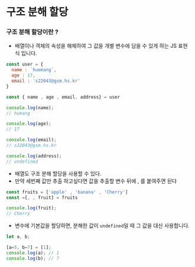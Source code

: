 # 구조 분해 할당

### 구조 분해 할당이란 ?
- 배열이나 객체의 속성을 해체하여 그 값을 개별 변수에 담을 수 있게 하는 JS 표현식 입니다.

```js
const user = {
  name : `huemang`,
  age : 17,
  email : 's22043@gsm.hs.kr'
}

const { name , age , email, address} = user

console.log(name);
// humang

console.log(age);
// 17

console.log(email);
// s22043@gsm.hs.kr

console.log(address);
// undefined

```
- 배열도 구조 분해 할당을 사용할 수 있다.
- 만약 세번째 값만 추출 하고싶다면 값을 추출할 변수 뒤에 , 를 붙여주면 된다

```js
const fruits = ['apple' , 'banana' , 'Cherry']
const =[, , fruit] = fruits

console.log(fruit);
// Cherry
```

- 변수에 기본값을 할당하면, 분해한 값이 `undefined`일 때 그 값을 대신 사용합니다.

```js
let a, b;

[a=5, b=7] = [1];
console.log(a); // 1
console.log(b); // 7
```